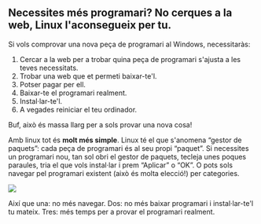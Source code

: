 <?php require("../../entete.php"); ?> <?php require("../../base.php"); ?>

<div id="corps">

<h2>Necessites més programari? No cerques a la web, Linux l'aconsegueix per tu.</h2>

<p>Si vols comprovar una nova peça de programari al Windows, necessitaràs:</p>

<ol>
<li>Cercar a la web per a trobar quina peça de programari s'ajusta a les teves necessitats.</li>
<li>Trobar una web que et permeti baixar-te'l.</li>
<li>Potser pagar per ell.</li>
<li>Baixar-te el programari realment.</li>
<li>Instal·lar-te'l.</li>
<li>A vegades reiniciar el teu ordinador.</li>
</ol>

<p>Buf, això és massa llarg per a sols provar una nova cosa!</p>

<p>Amb linux tot és <b>molt més simple</b>. Linux té el que s'anomena 
“gestor de paquets”: cada peça de programari és al seu propi “paquet”. 
Si necessites un programari nou, tan sol obri el gestor de paquets, 
tecleja unes poques paraules, tria el que vols instal·lar i prem 
“Aplicar” o “OK”. O pots sols navegar pel programari existent (això és 
molta elecció!) per categories.</p>

<img src="Images/synaptic.png" />

<p>Així que una: no més navegar. Dos: no més baixar programari i instal·lar-te'l tu mateix. Tres: més temps per a provar el programari realment.</p>

</div>
</body>
</html>

